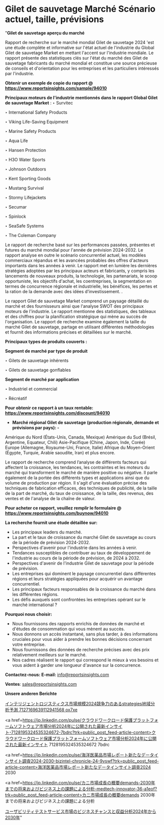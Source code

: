 # Gilet de sauvetage Marché Scénario actuel, taille, prévisions

"<strong>Gilet de sauvetage aperçu du marché</strong>

Rapport de recherche sur le marché mondial Gilet de sauvetage 2024 'est une étude complète et informative sur l'état actuel de l'industrie du Global Gilet de sauvetage Market en mettant l'accent sur l'industrie mondiale. Le rapport présente des statistiques clés sur l'état du marché des Gilet de sauvetage fabricants du marché mondial et constitue une source précieuse de conseils et d'orientation pour les entreprises et les particuliers intéressés par l'industrie.

<strong>Obtenir un exemple de copie du rapport @ <a href=https://www.reportsinsights.com/sample/94010>https://www.reportsinsights.com/sample/94010</a></strong>

<strong>Principaux moteurs de l'industrie mentionnés dans le rapport Global Gilet de sauvetage Market</strong> :
‣ Survitec

‣ International Safety Products

‣ Viking Life-Saving Equipment

‣ Marine Safety Products

‣ Aqua Life

‣ Hansen Protection

‣ H3O Water Sports

‣ Johnson Outdoors

‣ Kent Sporting Goods

‣ Mustang Survival

‣ Stormy Lifejackets

‣ Secumar

‣ Spinlock

‣ SeaSafe Systems

‣ The Coleman Company

Le rapport de recherche basé sur les performances passées, présentes et futures du marché mondial pour l'année de prévision 2024-2032. Le rapport analyse en outre le scénario concurrentiel actuel, les modèles commerciaux répandus et les avancées probables des offres d'acteurs importants dans les années à venir. Le rapport met en lumière les dernières stratégies adoptées par les principaux acteurs et fabricants, y compris les lancements de nouveaux produits, la technologie, les partenariats, le scoop opportuniste, les objectifs d'achat, les coentreprises, la segmentation en termes de concurrence régionale et industrielle, les bénéfices, les pertes et la ration de la demande avec des idées d'investissement. .

Le rapport Gilet de sauvetage Market comprend un paysage détaillé du marché et des fournisseurs ainsi que l'analyse SWOT des principaux moteurs de l'industrie. Le rapport mentionne des statistiques, des tableaux et des chiffres pour la planification stratégique qui mène au succès de l'organisation. Le rapport de recherche examine également la taille du marché Gilet de sauvetage, partage en utilisant différentes méthodologies et fournit des informations précises et détaillées sur le marché.

<strong>Principaux types de produits couverts :</strong>

<strong>Segment de marché par type de produit</strong>

‣ Gilets de sauvetage inhérents

‣ Gilets de sauvetage gonflables

<strong>Segment de marché par application</strong>

‣ Industriel et commercial

‣ Récréatif

<strong>Pour obtenir ce rapport à un taux rentable: <a href=https://www.reportsinsights.com/discount/94010>https://www.reportsinsights.com/discount/94010</a></strong>
<ul>
  <li><strong>Marché régional Gilet de sauvetage (production régionale, demande et prévisions par pays): -</strong></li>
</ul>
Amérique du Nord (États-Unis, Canada, Mexique)
Amérique du Sud (Brésil, Argentine, Equateur, Chili)
Asie-Pacifique (Chine, Japon, Inde, Corée)
Europe (Allemagne, Royaume-Uni, France, Italie)
Afrique du Moyen-Orient (Égypte, Turquie, Arabie saoudite, Iran) et plus encore.

Le rapport de recherche comprend l’analyse de différents facteurs qui affectent la croissance, les tendances, les contraintes et les moteurs du marché qui transforment le marché de manière positive ou négative. Il parle également de la portée des différents types et applications ainsi que du volume de production par région. Il s'agit d'une évaluation précise des techniques de fabrication efficaces, des techniques de publicité, de la taille de la part de marché, du taux de croissance, de la taille, des revenus, des ventes et de l'analyse de la chaîne de valeur.

<strong>Pour acheter ce rapport, veuillez remplir le formulaire @   <a href=https://www.reportsinsights.com/buynow/94010>https://www.reportsinsights.com/buynow/94010</a></strong>

<strong>La recherche fournit une étude détaillée sur:</strong>
<ul>
  <li>Les principaux leaders du marché.</li>
  <li>La part et le taux de croissance du marché Gilet de sauvetage au cours de la période de prévision 2024-2032.</li>
  <li>Perspectives d'avenir pour l'industrie dans les années à venir.</li>
  <li>Tendances susceptibles de contribuer au taux de développement de l'industrie au cours de la période de prévision, de 2024 à 2032.</li>
  <li>Perspectives d'avenir de l'industrie Gilet de sauvetage pour la période de prévision.</li>
  <li>Les entreprises qui dominent le paysage concurrentiel dans différentes régions et leurs stratégies appliquées pour acquérir un avantage concurrentiel.</li>
  <li>Les principaux facteurs responsables de la croissance du marché dans les différentes régions.</li>
  <li>Les défis auxquels sont confrontées les entreprises opérant sur le marché international ?</li>
</ul>
<strong>Pourquoi nous choisir:</strong>
<ul>
  <li>Nous fournissons des rapports enrichis de données de marché et d'études de consommation qui vous mènent au succès.</li>
  <li>Nous donnons un accès instantané, sans plus tarder, à des informations cruciales pour vous aider à prendre les bonnes décisions concernant votre entreprise.</li>
  <li>Nous fournissons des données de recherche précises avec des prix relativement meilleurs sur le marché.</li>
  <li>Nos cadres réalisent le rapport qui correspond le mieux à vos besoins et vous aident à garder une longueur d'avance sur la concurrence.</li>
</ul>
<strong>Contactez-nous:
</strong><strong>E-mail:</strong> <a href=mailto:info@reportsinsights.com>info@reportsinsights.com</a>

<strong>Ventes</strong>: <a href=mailto:sales@reportsinsights.com>sales@reportsinsights.com</a>

<strong>Unsere anderen Berichte</strong>

<a href=https://www.linkedin.com/pulse/インテリジェントロジスティクス市場規模2024競争力のあるstrategies地域分析予測-7127169639112941568-ox7xe/>インテリジェントロジスティクス市場規模2024競争力のあるstrategies地域分析予測 7127169639112941568 ox7xe</a>

<a href=https://jp.linkedin.com/pulse/クラウドワークロード保護プラットフォームソフトウェア市場分析2024年に公開された最新インサイト-7128195324535324672-7bdrc?trk=public_post_feed-article-content>クラウドワークロード保護プラットフォームソフトウェア市場分析2024年に公開された最新インサイト 7128195324535324672 7bdrc</a>

<a href=https://jp.linkedin.com/pulse/海洋医薬品市場レポート新たなデータインサイト調査2024-2030-bizintel-chronicle-24-9vswf?trk=public_post_feed-article-content>海洋医薬品市場レポート新たなデータインサイト調査2024 2030</a>

<a href=https://jp.linkedin.com/pulse/カニ市場成長の概要demands-2030年までの将来およびビジネス上の課題による分析-medtech-innovator-36-a1eof?trk=public_post_feed-article-content>カニ市場成長の概要demands 2030年までの将来およびビジネス上の課題による分析</a>

<a href=https://www.linkedin.com/pulse/ユーザビリティテストサービス市場のビジネスチャンスと収益分析2024年から2030年-reportsinsights-pvt-ltd-naibf/>ユーザビリティテストサービス市場のビジネスチャンスと収益分析2024年から2030年</a>"
